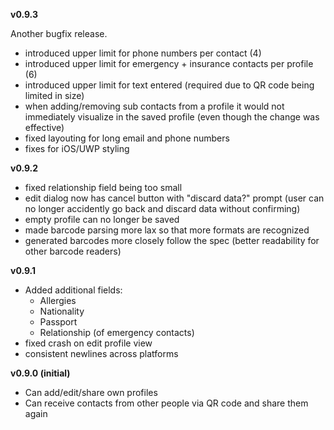 **v0.9.3**

Another bugfix release.

* introduced upper limit for phone numbers per contact (4)
* introduced upper limit for emergency + insurance contacts per profile (6)
* introduced upper limit for text entered (required due to QR code being limited in size)
* when adding/removing sub contacts from a profile it would not immediately visualize in the saved profile (even though the change was effective)
* fixed layouting for long email and phone numbers
* fixes for iOS/UWP styling

**v0.9.2**

* fixed relationship field being too small
* edit dialog now has cancel button with "discard data?" prompt (user can no longer accidently go back and discard data without confirming)
* empty profile can no longer be saved
* made barcode parsing more lax so that more formats are recognized
* generated barcodes more closely follow the spec (better readability for other barcode readers)

**v0.9.1**

* Added additional fields:
  * Allergies
  * Nationality
  * Passport
  * Relationship (of emergency contacts)
* fixed crash on edit profile view
* consistent newlines across platforms

**v0.9.0 (initial)**

* Can add/edit/share own profiles
* Can receive contacts from other people via QR code and share them again